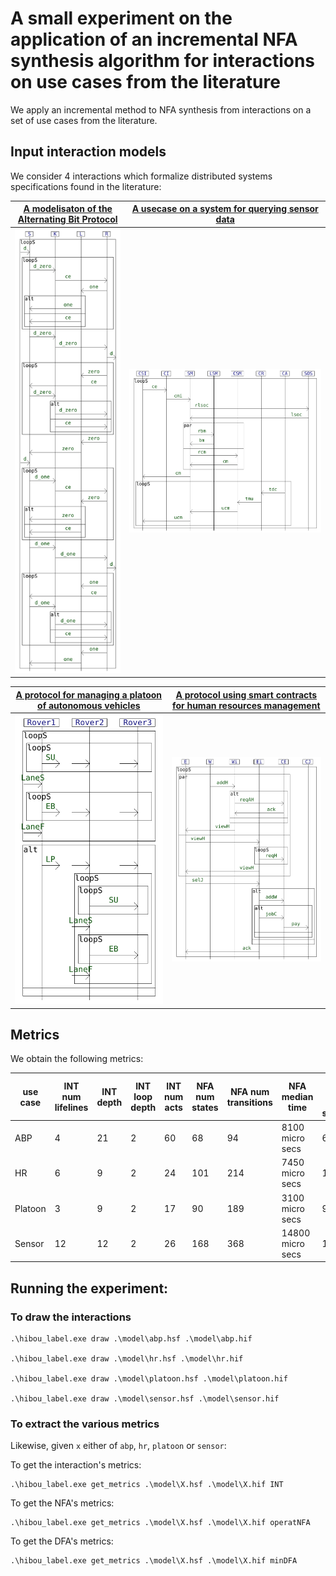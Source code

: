 # A small experiment on the application of an incremental NFA synthesis algorithm for interactions on use cases from the literature

We apply an incremental method to NFA synthesis from interactions on a set of use cases from the literature.




## Input interaction models

We consider 4 interactions which formalize distributed systems specifications found in the literature:



| [A modelisaton of the Alternating Bit Protocol](https://satoss.uni.lu/members/sjouke/papers/MaRe97.pdf) | [A usecase on a system for querying sensor data](https://josis.org/index.php/josis/article/view/38) |
|---------------------------------------------------------------------------------------------------------|-----------------------------------------------------------------------------------------------------|
| <img src="./README_images/abp_repr.png" alt="abp" width="250">                                          | <img src="./README_images/sensor_repr.png" alt="sensor" width="700">                                     | 



| [A protocol for managing a platoon of autonomous vehicles](https://www.sparta.eu/assets/deliverables/SPARTA-D5.1-Assessment-specifications-and-roadmap-PU-M12.pdf) | [A protocol using smart contracts for human resources management](https://ceur-ws.org/Vol-2580/DLT_2020_paper_8.pdf) |
|------------------------------------------------------------------------------------------------------------------|----------------------------------------------------------------------------------------------------|
| <img src="./README_images/platoon_repr.png" alt="platoon" width="500">                                                  | <img src="./README_images/hr_repr.png" alt="HR" width="500">                                  |




## Metrics

We obtain the following metrics:


| use case | INT num lifelines | INT depth | INT loop depth | INT num acts | NFA num states | NFA num transitions | NFA median time  | min DFA num states | min DFA num transitions |
| ---------|-------------------|-----------|----------------|--------------|----------------|---------------------|------------------|--------------------|-------------------------| 
|   ABP    | 4                 | 21        | 2              | 60           | 68             | 94                  | 8100 micro secs  | 64                 | 90                      |
|   HR     | 6                 | 9         | 2              | 24           | 101            | 214                 | 7450 micro secs  | 102                | 215                     |
| Platoon  | 3                 | 9         | 2              | 17           | 90             | 189                 | 3100 micro secs  | 90                 | 189                     |
| Sensor   | 12                | 12        | 2              | 26           | 168            | 368                 | 14800 micro secs | 171                | 373                     |



## Running the experiment:

### To draw the interactions

```
.\hibou_label.exe draw .\model\abp.hsf .\model\abp.hif

.\hibou_label.exe draw .\model\hr.hsf .\model\hr.hif

.\hibou_label.exe draw .\model\platoon.hsf .\model\platoon.hif

.\hibou_label.exe draw .\model\sensor.hsf .\model\sensor.hif
```

### To extract the various metrics

Likewise, given `x` either of `abp`, `hr`, `platoon` or `sensor`:

To get the interaction's metrics:
```
.\hibou_label.exe get_metrics .\model\X.hsf .\model\X.hif INT
```

To get the NFA's metrics:
```
.\hibou_label.exe get_metrics .\model\X.hsf .\model\X.hif operatNFA
```


To get the DFA's metrics:
```
.\hibou_label.exe get_metrics .\model\X.hsf .\model\X.hif minDFA
```